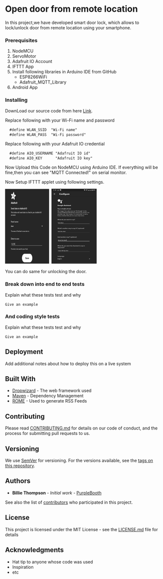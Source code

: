 # Open door from remote location

In this project,we have developed smart door lock, which allows to lock/unlock door from remote location using your smartphone.

### Prerequisites

1. NodeMCU
2. ServoMotor
3. Adafruit IO Account
4. IFTTT App
5. Install following libraries in Arduino IDE from GitHub
   * ESP8266WiFi
   * Adafruit_MQTT_Library  
6. Android App


### Installing

DownLoad our source code from here [Link]().

Replace following with your Wi-Fi name and password
```
  #define WLAN_SSID  "Wi-Fi name"
  #define WLAN_PASS  "Wi-Fi password"
```

Replace following with your Adafruit IO credential
```
  #define AIO_USERNAME "Adafruit IO id"
  #define AIO_KEY      "Adafruit IO key"
```
Now Upload this Code on NodeMCU using Arduino IDE. If everything will be fine,then you can see "MQTT Connected!" on serial monitor.

Now Setup IFTTT applet using following settings.

<img src="Screenshot.png" width="300" />

You can do same for unlocking the door.


### Break down into end to end tests

Explain what these tests test and why

```
Give an example
```

### And coding style tests

Explain what these tests test and why

```
Give an example
```

## Deployment

Add additional notes about how to deploy this on a live system

## Built With

* [Dropwizard](http://www.dropwizard.io/1.0.2/docs/) - The web framework used
* [Maven](https://maven.apache.org/) - Dependency Management
* [ROME](https://rometools.github.io/rome/) - Used to generate RSS Feeds

## Contributing

Please read [CONTRIBUTING.md](https://gist.github.com/PurpleBooth/b24679402957c63ec426) for details on our code of conduct, and the process for submitting pull requests to us.

## Versioning

We use [SemVer](http://semver.org/) for versioning. For the versions available, see the [tags on this repository](https://github.com/your/project/tags). 

## Authors

* **Billie Thompson** - *Initial work* - [PurpleBooth](https://github.com/PurpleBooth)

See also the list of [contributors](https://github.com/your/project/contributors) who participated in this project.

## License

This project is licensed under the MIT License - see the [LICENSE.md](LICENSE.md) file for details

## Acknowledgments

* Hat tip to anyone whose code was used
* Inspiration
* etc
